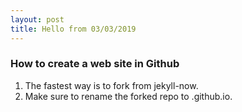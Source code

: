 ```yaml
---
layout: post
title: Hello from 03/03/2019
---
```


### How to create a web site in Github

1. The fastest way is to fork from jekyll-now.
2. Make sure to rename the forked repo to <youraccount>.github.io.

